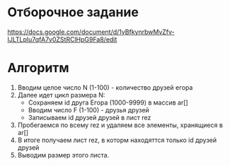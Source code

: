 # Отборочное задание
https://docs.google.com/document/d/1yBfkynrbwMvZfv-IJLTLplu7qfA7v0ZStRClHpG9Fa8/edit

# Алгоритм
1) Вводим целое число N (1-100) - количество друзей егора
2) Далее идет цикл размера N:
   * Сохраняем id друга Егора (1000-9999) в массив ar[]
   * Вводим число F (1-100) - друзья друзей
   * Записываем id друзей друзей в лист rez
3) Пробегаемся по всему rez и удаляем все элементы, хранящиеся в ar[]
4) В итоге получаем лист rez, в которм находяттся только id друзей друзей
5) Выводим размер этого листа.
